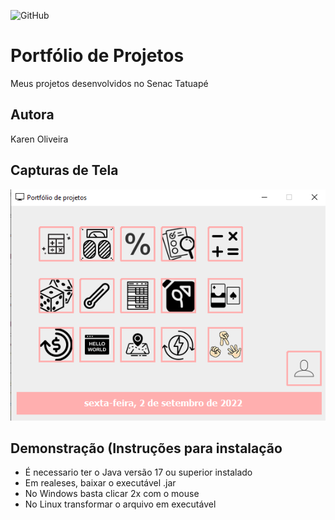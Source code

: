 ![GitHub](https://img.shields.io/github/license/karenoliveiraw/portfolio-java?style=for-the-badge)
# Portfólio de Projetos
Meus projetos desenvolvidos no Senac Tatuapé 
## Autora
Karen Oliveira
## Capturas de Tela
![tela](https://github.com/karenoliveiraw/portfolio-java/blob/main/img/portfolio.png)
## Demonstração (Instruções para instalação
-  É necessario ter o Java versão 17 ou superior instalado
-  Em realeses, baixar o executável .jar 
-  No Windows basta clicar 2x com o mouse
-  No Linux transformar o arquivo em executável 
